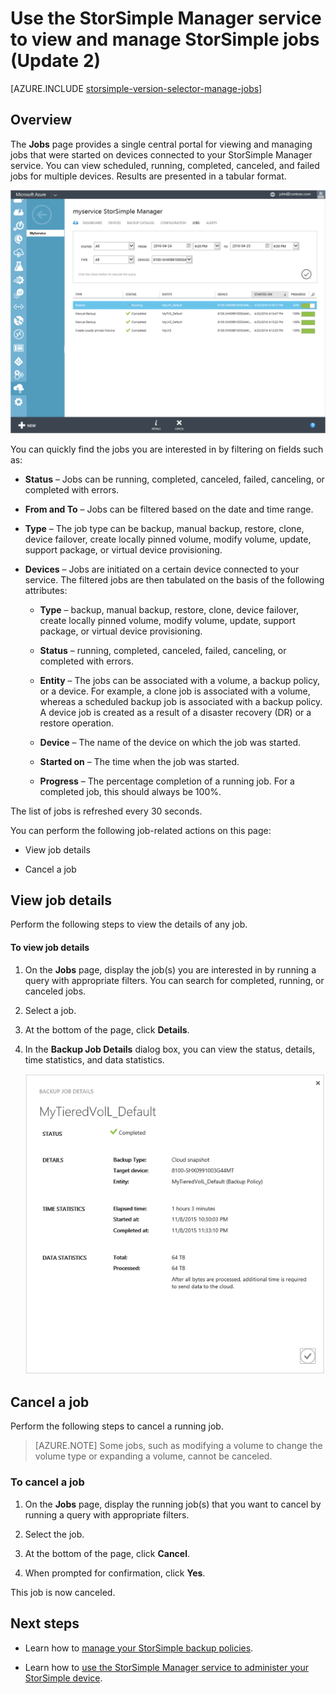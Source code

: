 <properties 
   pageTitle="View and manage StorSimple jobs | Microsoft Azure"
   description="Describes the StorSimple Manager service Jobs page and how to use it to track recent, current, and scheduled backup jobs."
   services="storsimple"
   documentationCenter="NA"
   authors="alkohli"
   manager="carmonm"
   editor=""/>
<tags 
   ms.service="storsimple"
   ms.devlang="NA"
   ms.topic="article"
   ms.tgt_pltfrm="NA"
   ms.workload="TBD"
   ms.date="04/25/2016"
   ms.author="alkohli" />

# Use the StorSimple Manager service to view and manage StorSimple jobs (Update 2)

[AZURE.INCLUDE [storsimple-version-selector-manage-jobs](../../includes/storsimple-version-selector-manage-jobs.md)]

## Overview

The **Jobs** page provides a single central portal for viewing and managing jobs that were started on devices connected to your StorSimple Manager service. You can view scheduled, running, completed, canceled, and failed jobs for multiple devices. Results are presented in a tabular format. 

![Jobs page](./media/storsimple-manage-jobs-u2/jobs.png)

You can quickly find the jobs you are interested in by filtering on fields such as:

- **Status** – Jobs can be running, completed, canceled, failed, canceling, or completed with errors.
- **From and To** – Jobs can be filtered based on the date and time range.
- **Type** – The job type can be backup, manual backup, restore, clone, device failover, create locally pinned volume, modify volume, update, support package, or virtual device provisioning.

- **Devices** – Jobs are initiated on a certain device connected to your service.
The filtered jobs are then tabulated on the basis of the following attributes:

    - **Type** – backup, manual backup, restore, clone, device failover, create locally pinned volume, modify volume, update, support package, or virtual device provisioning.

    - **Status** – running, completed, canceled, failed, canceling, or completed with errors.

    - **Entity** – The jobs can be associated with a volume, a backup policy, or a device. For example, a clone job is associated with a volume, whereas a scheduled backup job is associated with a backup policy. A device job is created as a result of a disaster recovery (DR) or a restore operation.

    - **Device** – The name of the device on which the job was started.

    - **Started on** – The time when the job was started.

    - **Progress** – The percentage completion of a running job. For a completed job, this should always be 100%.

The list of jobs is refreshed every 30 seconds.

You can perform the following job-related actions on this page:

- View job details

- Cancel a job

## View job details

Perform the following steps to view the details of any job.

#### To view job details

1. On the **Jobs** page, display the job(s) you are interested in by running a query with appropriate filters. You can search for completed, running, or canceled jobs.

2. Select a job.

3. At the bottom of the page, click **Details**.

4. In the **Backup Job Details** dialog box, you can view the status, details, time statistics, and data statistics.
 
    ![Job details page](./media/storsimple-manage-jobs-u2/JobDetails.png)

## Cancel a job

Perform the following steps to cancel a running job.

>[AZURE.NOTE] Some jobs, such as modifying a volume to change the volume type or expanding a volume, cannot be canceled.

### To cancel a job

1. On the **Jobs** page, display the running job(s) that you want to cancel by running a query with appropriate filters.

1. Select the job.

1. At the bottom of the page, click **Cancel**.

1. When prompted for confirmation, click **Yes**.

This job is now canceled.

## Next steps

- Learn how to [manage your StorSimple backup policies](storsimple-manage-backup-policies.md).

- Learn how to [use the StorSimple Manager service to administer your StorSimple device](storsimple-manager-service-administration.md).
